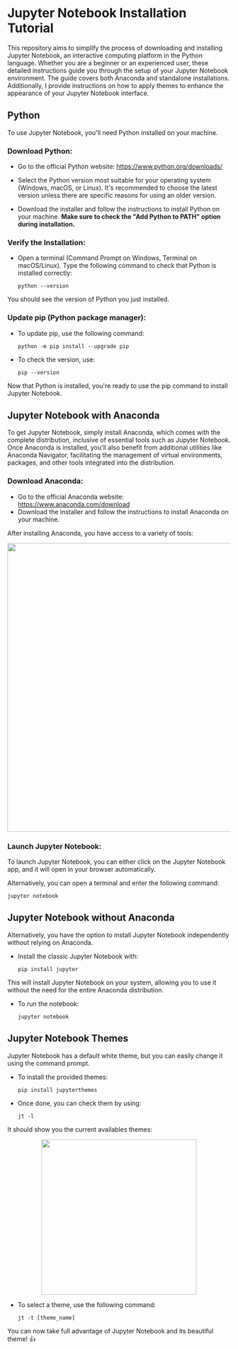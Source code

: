 # Jupyter Notebook Installation Tutorial

This repository aims to simplify the process of downloading and installing Jupyter Notebook, an interactive computing platform in the Python language. Whether you are a beginner or an experienced user, these detailed instructions guide you through the setup of your Jupyter Notebook environment. The guide covers both Anaconda and standalone installations. Additionally, I provide instructions on how to apply themes to enhance the appearance of your Jupyter Notebook interface.

## Python
To use Jupyter Notebook, you'll need Python installed on your machine.

### Download Python:
- Go to the official Python website: https://www.python.org/downloads/

-  Select the Python version most suitable for your operating system (Windows, macOS, or Linux). It's recommended to choose the latest version unless there are specific reasons for using an older version.

-  Download the installer and follow the instructions to install Python on your machine. **Make sure to check the "Add Python to PATH" option during installation.**

### Verify the Installation:

- Open a terminal (Command Prompt on Windows, Terminal on macOS/Linux). Type the following command to check that Python is installed correctly:

      python --version
   
You should see the version of Python you just installed.

### Update pip (Python package manager):

- To update pip, use the following command:

      python -m pip install --upgrade pip

- To check the version, use:

      pip --version
  
Now that Python is installed, you're ready to use the pip command to install Jupyter Notebook.

## Jupyter Notebook with Anaconda
To get Jupyter Notebook, simply install Anaconda, which comes with the complete distribution, inclusive of essential tools such as Jupyter Notebook. Once Anaconda is installed, you'll also benefit from additional utilities like Anaconda Navigator, facilitating the management of virtual environments, packages, and other tools integrated into the distribution.

### Download Anaconda:
-  Go to the official Anaconda website: https://www.anaconda.com/download
-  Download the installer and follow the instructions to install Anaconda on your machine.

After installing Anaconda, you have access to a variety of tools:
<p align="center">
<img src="https://github.com/Nestallum/Jupyter_Notebook_Installation_Tutorial/assets/152424908/15f4142e-33cf-4257-8378-43160539b0ee" width=650>
</p>


### Launch Jupyter Notebook:
To launch Jupyter Notebook, you can either click on the Jupyter Notebook app, and it will open in your browser automatically. 

Alternatively, you can open a terminal and enter the following command:

    jupyter notebook
        
## Jupyter Notebook without Anaconda
Alternatively, you have the option to install Jupyter Notebook independently without relying on Anaconda.

- Install the classic Jupyter Notebook with:

      pip install jupyter
  
This will install Jupyter Notebook on your system, allowing you to use it without the need for the entire Anaconda distribution.

- To run the notebook:

      jupyter notebook

## Jupyter Notebook Themes
Jupyter Notebook has a default white theme, but you can easily change it using the command prompt.

- To install the provided themes:

      pip install jupyterthemes

- Once done, you can check them by using:

      jt -l
  
It should show you the current availables themes:
<p align="center">
<img src="https://github.com/Nestallum/Jupyter_Notebook_Installation/assets/152424908/b23dbc60-38b2-44ea-bf1d-ad8c18fdee67" width=350>
</p>

- To select a theme, use the following command:

      jt -t [theme_name]

  
You can now take full advantage of Jupyter Notebook and its beautiful theme! 👍
